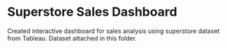 # Superstore Sales Dashboard

Created interactive dashboard for sales analysis using superstore dataset from Tableau. Dataset attached in this folder.

